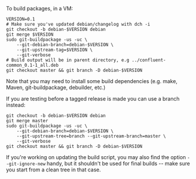 To build packages, in a VM:

    VERSION=0.1
    # Make sure you've updated debian/changelog with dch -i
    git checkout -b debian-$VERSION debian
    git merge $VERSION
    sudo git-buildpackage -us -uc \
        --git-debian-branch=debian-$VERSION \
        --git-upstream-tag=$VERSION \
        --git-verbose
    # Build output will be in parent directory, e.g ../confluent-common_0.1-1_all.deb
    git checkout master && git branch -D debian-$VERSION

Note that you may need to install some build dependencies (e.g. make, Maven,
git-buildpackage, debuilder, etc.)

If you are testing before a tagged release is made you can use a branch instead:

    git checkout -b debian-$VERSION debian
    git merge master
    sudo git-buildpackage -us -uc \
        --git-debian-branch=debian-$VERSION \
        --git-upstream-tree=branch --git-upstream-branch=master \
        --git-verbose
    git checkout master && git branch -D debian-$VERSION

If you're working on updating the build script, you may also find the option
`--git-ignore-new` handy, but it shouldn't be used for final builds -- make sure
you start from a clean tree in that case.
